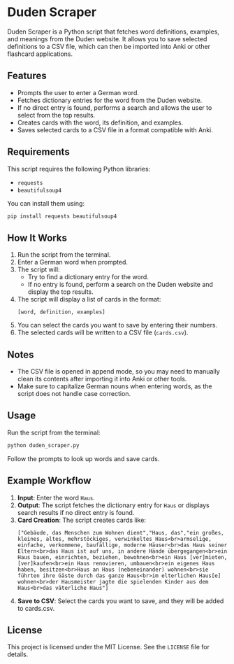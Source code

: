 # Duden Scraper

Duden Scraper is a Python script that fetches word definitions, examples, and meanings from the Duden website. It allows you to save selected definitions to a CSV file, which can then be imported into Anki or other flashcard applications.

## Features
- Prompts the user to enter a German word.
- Fetches dictionary entries for the word from the Duden website.
- If no direct entry is found, performs a search and allows the user to select from the top results.
- Creates cards with the word, its definition, and examples.
- Saves selected cards to a CSV file in a format compatible with Anki.

## Requirements
This script requires the following Python libraries:
- `requests`
- `beautifulsoup4`

You can install them using:
```bash
pip install requests beautifulsoup4
```

## How It Works
1. Run the script from the terminal.
2. Enter a German word when prompted.
3. The script will:
   - Try to find a dictionary entry for the word.
   - If no entry is found, perform a search on the Duden website and display the top results.
4. The script will display a list of cards in the format:
   ```
   [word, definition, examples]
   ```
5. You can select the cards you want to save by entering their numbers.
6. The selected cards will be written to a CSV file (`cards.csv`).

## Notes
- The CSV file is opened in append mode, so you may need to manually clean its contents after importing it into Anki or other tools.
- Make sure to capitalize German nouns when entering words, as the script does not handle case correction.

## Usage
Run the script from the terminal:
```bash
python duden_scraper.py
```

Follow the prompts to look up words and save cards.

## Example Workflow
1. **Input**: Enter the word `Haus`.
2. **Output**: The script fetches the dictionary entry for `Haus` or displays search results if no direct entry is found.
3. **Card Creation**: The script creates cards like:
   ```
   ["Gebäude, das Menschen zum Wohnen dient","Haus, das","ein großes, kleines, altes, mehrstöckiges, verwinkeltes Haus<br>armselige, einfache, verkommene, baufällige, moderne Häuser<br>das Haus seiner Eltern<br>das Haus ist auf uns, in andere Hände übergegangen<br>ein Haus bauen, einrichten, beziehen, bewohnen<br>ein Haus [ver]mieten, [ver]kaufen<br>ein Haus renovieren, umbauen<br>ein eigenes Haus haben, besitzen<br>Haus an Haus (nebeneinander) wohnen<br>sie führten ihre Gäste durch das ganze Haus<br>im elterlichen Haus[e] wohnen<br>der Hausmeister jagte die spielenden Kinder aus dem Haus<br>das väterliche Haus"]
   ```
4. **Save to CSV**: Select the cards you want to save, and they will be added to cards.csv.

## License
This project is licensed under the MIT License. See the `LICENSE` file for details.
